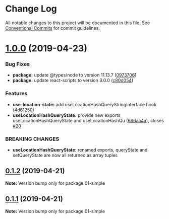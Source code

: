 # Change Log

All notable changes to this project will be documented in this file.
See [Conventional Commits](https://conventionalcommits.org) for commit guidelines.

# [1.0.0](https://github.com/xiel/location-state/compare/v0.1.2...v1.0.0) (2019-04-23)


### Bug Fixes

* **package:** update @types/node to version 11.13.7 ([0973706](https://github.com/xiel/location-state/commit/0973706))
* **package:** update react-scripts to version 3.0.0 ([c80d054](https://github.com/xiel/location-state/commit/c80d054))


### Features

* **use-location-state:** add useLocationHashQueryStringInterface hook ([4d61250](https://github.com/xiel/location-state/commit/4d61250))
* **useLocationHashQueryState:** provide new exports useLocationHashQueryState and useLocationHashQu ([666aa4a](https://github.com/xiel/location-state/commit/666aa4a)), closes [#20](https://github.com/xiel/location-state/issues/20)


### BREAKING CHANGES

* **useLocationHashQueryState:** renamed exports, queryState and setQueryState are now all returned as array tuples





## [0.1.2](https://github.com/xiel/location-state/compare/v0.1.1...v0.1.2) (2019-04-21)

**Note:** Version bump only for package 01-simple





## [0.1.1](https://github.com/xiel/location-state/compare/v0.0.1-alpha.2...v0.1.1) (2019-04-21)

**Note:** Version bump only for package 01-simple
